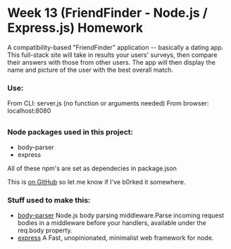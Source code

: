 # Week 13 (FriendFinder - Node.js / Express.js) Homework

A compatibility-based "FriendFinder" application -- basically a dating app. This full-stack site will take in results your users' surveys, then compare their answers with those from other users. The app will then display the name and picture of the user with the best overall match. 

### Use:
From CLI: server.js (no function or arguments needed)
From browser: localhost:8080

##

### Node packages used in this project:
* body-parser
* express

All of these npm's are set as dependecies in package.json

This is [on GitHub](https://github.com/jjm552/FriendFinder) so let me know if I've b0rked it somewhere.

### Stuff used to make this:

 * [body-parser](https://www.npmjs.com/package/body-parser) Node.js body parsing middleware.Parse incoming request bodies in a middleware before your handlers, available under the req.body property.
 * [express](https://www.npmjs.com/package/express) A Fast, unopinionated, minimalist web framework for node.